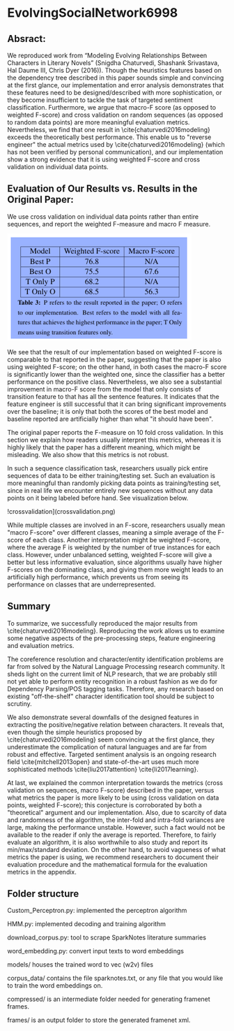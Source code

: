 # EvolvingSocialNetwork6998

## Absract:

We reproduced work from “Modeling Evolving Relationships Between Characters in Literary Novels” (Snigdha Chaturvedi, Shashank Srivastava, Hal Daume III, Chris Dyer (2016)). Though the heuristics features based on the dependency tree described in this paper sounds simple and convincing at the first glance, our implementation and error analysis demonstrates that these features need to be designed/described with more sophistication, or they become insufficient to tackle the task of targeted sentiment classification. Furthermore, we argue that macro-F score (as opposed to weighted F-score) and cross validation on random sequences (as opposed to random data points) are more meaningful evaluation metrics. Nevertheless, we find that one result in \cite{chaturvedi2016modeling} exceeds the theoretically best performance. This enable us to "reverse engineer" the actual metrics used by \cite{chaturvedi2016modeling} (which has not been verified by personal communication), and our implementation show a strong evidence that it is using weighted F-score and cross validation on individual data points.

## Evaluation of Our Results vs. Results in the Original Paper:
We use cross validation on individual data points rather than entire sequences, and report the weighted F-measure and macro F measure. 

![blueevaluation](blueevaluation.png)

We see that the result of our implementation based on weighted F-score is comparable to that reported in the paper, suggesting that the paper is also using weighted F-score; on the other hand, in both cases the macro-F score is significantly lower than the weighted one, since the classifier has a better performance on the positive class. Nevertheless, we also see a substantial improvement in macro-F score from the model that only consists of transition feature to that has all the sentence features. It indicates that the feature engineer is still successful that it can bring significant improvements over the baseline; it is only that both the scores of the best model and baseline reported are artificially higher than what "it should have been".


The original paper reports the F-measure on 10 fold cross validation. In this section we explain how readers usually interpret this metrics, whereas it is highly likely that the paper has a different meaning, which might be misleading. We also show that this metrics is not robust.

In such a sequence classification task, researchers usually pick entire sequences of data to be either training/testing set. Such an evaluation is more meaningful than randomly picking data points as training/testing set, since in real life we encounter entirely new sequences without any data points on it being labeled before hand. See visualization below.

!crossvalidation](crossvalidation.png)

While multiple classes are involved in an F-score, researchers usually mean "macro F-score" over different classes, meaning a simple average of the F-score of each class. Another interpretation might be weighted F-score, where the average F is weighted by the number of true instances for each class. However, under unbalanced setting, weighted F-score will give a better but less informative evaluation, since algorithms usually have higher F-scores on the dominating class, and giving them more weight leads to an artificially high performance, which prevents us from seeing its performance on classes that are underrepresented.

## Summary 

To summarize, we successfully reproduced the major results from \cite{chaturvedi2016modeling}. Reproducing the work allows us to examine some negative aspects of the pre-processing steps, feature engineering and evaluation metrics. 

The coreference resolution and character/entity identification problems are far from solved by the Natural Language Processing research community. It sheds light on the current limit of NLP research, that we are probably still not yet able to perform entity recognition in a robust fashion as we do for Dependency Parsing/POS tagging tasks. Therefore, any research based on existing "off-the-shelf" character identification tool should be subject to scrutiny. 

We also demonstrate several downfalls of the designed features in extracting the positive/negative relation between characters. It reveals that, even though the simple heuristics proposed by \cite{chaturvedi2016modeling} seem convincing at the first glance, they underestimate the complication of natural languages and are far from robust and effective. Targeted sentiment analysis is an ongoing research field \cite{mitchell2013open} and state-of-the-art uses much more sophisticated methods \cite{liu2017attention} \cite{li2017learning}.

At last, we explained the common interpretation towards the metrics (cross validation on sequences, macro F-score) described in the paper, versus what metrics the paper is more likely to be using (cross validation on data points, weighted F-score); this conjecture is corroborated by both a "theoretical" argument and our implementation. Also, due to scarcity of data and randomness of the algorithm, the inter-fold and intra-fold variances are large, making the performance unstable. However, such a fact would not be available to the reader if only the average is reported. Therefore, to fairly evaluate an algorithm, it is also worthwhile to also study and report its min/max/standard deviation. On the other hand, to avoid vagueness of what metrics the paper is using, we recommend researchers to document their evaluation procedure and the mathematical formula for the evaluation metrics in the appendix.

## Folder structure

Custom_Perceptron.py: implemented the perceptron algorithm

HMM.py: implemented decoding and training algorithm 

download_corpus.py: tool to scrape SparkNotes literature summaries

word_embedding.py: convert input texts to word embeddings

models/ houses the trained word to vec (w2v) files

corpus_data/ contains the file sparknotes.txt, or any file that you would like to train the word embeddings on.

compressed/ is an intermediate folder needed for generating framenet frames.

frames/ is an output folder to store the generated framenet xml.

